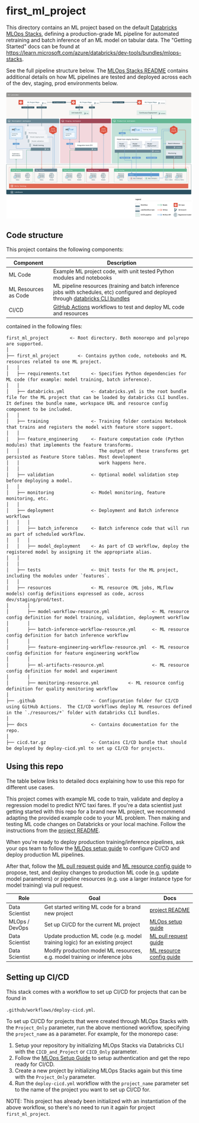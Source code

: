 # first_ml_project

This directory contains an ML project based on the default
[Databricks MLOps Stacks](https://github.com/databricks/mlops-stacks),
defining a production-grade ML pipeline for automated retraining and batch inference of an ML model on tabular data.
The "Getting Started" docs can be found at https://learn.microsoft.com/azure/databricks/dev-tools/bundles/mlops-stacks.

See the full pipeline structure below. The [MLOps Stacks README](https://github.com/databricks/mlops-stacks/blob/main/Pipeline.md)
contains additional details on how ML pipelines are tested and deployed across each of the dev, staging, prod environments below.

![MLOps Stacks diagram](docs/images/mlops-stack-summary.png)


## Code structure
This project contains the following components:

| Component                  | Description                                                                                                                                                                                                                                                                                                                                             |
|----------------------------|---------------------------------------------------------------------------------------------------------------------------------------------------------------------------------------------------------------------------------------------------------------------------------------------------------------------------------------------------------|
| ML Code                    | Example ML project code, with unit tested Python modules and notebooks                                                                                                                                                                                                                                                                             |
| ML Resources as Code | ML pipeline resources (training and batch inference jobs with schedules, etc) configured and deployed through [databricks CLI bundles](https://learn.microsoft.com/azure/databricks/dev-tools/cli/bundle-cli)                                                                                              |
| CI/CD                      | [GitHub Actions](https://github.com/actions) workflows to test and deploy ML code and resources       |

contained in the following files:

```
first_ml_project        <- Root directory. Both monorepo and polyrepo are supported.
│
├── first_ml_project       <- Contains python code, notebooks and ML resources related to one ML project. 
│   │
│   ├── requirements.txt        <- Specifies Python dependencies for ML code (for example: model training, batch inference).
│   │
│   ├── databricks.yml          <- databricks.yml is the root bundle file for the ML project that can be loaded by databricks CLI bundles. It defines the bundle name, workspace URL and resource config component to be included.
│   │
│   ├── training                <- Training folder contains Notebook that trains and registers the model with feature store support.
│   │
│   ├── feature_engineering     <- Feature computation code (Python modules) that implements the feature transforms.
│   │                              The output of these transforms get persisted as Feature Store tables. Most development
│   │                              work happens here.
│   │
│   ├── validation              <- Optional model validation step before deploying a model.
│   │
│   ├── monitoring              <- Model monitoring, feature monitoring, etc.
│   │
│   ├── deployment              <- Deployment and Batch inference workflows
│   │   │
│   │   ├── batch_inference     <- Batch inference code that will run as part of scheduled workflow.
│   │   │
│   │   ├── model_deployment    <- As part of CD workflow, deploy the registered model by assigning it the appropriate alias.
│   │
│   │
│   ├── tests                   <- Unit tests for the ML project, including the modules under `features`.
│   │
│   ├── resources               <- ML resource (ML jobs, MLflow models) config definitions expressed as code, across dev/staging/prod/test.
│       │
│       ├── model-workflow-resource.yml                <- ML resource config definition for model training, validation, deployment workflow
│       │
│       ├── batch-inference-workflow-resource.yml      <- ML resource config definition for batch inference workflow
│       │
│       ├── feature-engineering-workflow-resource.yml  <- ML resource config definition for feature engineering workflow
│       │
│       ├── ml-artifacts-resource.yml                  <- ML resource config definition for model and experiment
│       │
│       ├── monitoring-resource.yml           <- ML resource config definition for quality monitoring workflow
│
├── .github                     <- Configuration folder for CI/CD using GitHub Actions.  The CI/CD workflows deploy ML resources defined in the `./resources/*` folder with databricks CLI bundles.
│
├── docs                        <- Contains documentation for the repo.
│
├── cicd.tar.gz                 <- Contains CI/CD bundle that should be deployed by deploy-cicd.yml to set up CI/CD for projects.
```

## Using this repo

The table below links to detailed docs explaining how to use this repo for different use cases.


This project comes with example ML code to train, validate and deploy a regression model to predict NYC taxi fares.
If you're a data scientist just getting started with this repo for a brand new ML project, we recommend 
adapting the provided example code to your ML problem. Then making and 
testing ML code changes on Databricks or your local machine. Follow the instructions from
the [project README](./first_ml_project/README.md).
 

When you're ready to deploy production training/inference
pipelines, ask your ops team to follow the [MLOps setup guide](docs/mlops-setup.md) to configure CI/CD and deploy 
production ML pipelines.

After that, follow the [ML pull request guide](docs/ml-pull-request.md)
 and [ML resource config guide](first_ml_project/resources/README.md)  to propose, test, and deploy changes to production ML code (e.g. update model parameters)
or pipeline resources (e.g. use a larger instance type for model training) via pull request.

| Role                          | Goal                                                                         | Docs                                                                                                                                                                |
|-------------------------------|------------------------------------------------------------------------------|---------------------------------------------------------------------------------------------------------------------------------------------------------------------|
| Data Scientist                | Get started writing ML code for a brand new project                          | [project README](./first_ml_project/README.md) |
| MLOps / DevOps                | Set up CI/CD for the current ML project   | [MLOps setup guide](docs/mlops-setup.md)                                                                                                                            |
| Data Scientist                | Update production ML code (e.g. model training logic) for an existing project | [ML pull request guide](docs/ml-pull-request.md)                                                                                                                    |
| Data Scientist                | Modify production model ML resources, e.g. model training or inference jobs  | [ML resource config guide](first_ml_project/resources/README.md)  |

## Setting up CI/CD
This stack comes with a workflow to set up CI/CD for projects that can be found in

`.github/workflows/deploy-cicd.yml`.


To set up CI/CD for projects that were created through MLOps Stacks with the `Project_Only` parameter, 
run the above mentioned workflow, specifying the `project_name` as a parameter. For example, for the monorepo case:

1. Setup your repository by initializing MLOps Stacks via Databricks CLI with the `CICD_and_Project` or `CICD_Only` parameter.
2. Follow the [MLOps Setup Guide](./docs/mlops-setup.md) to setup authentication and get the repo ready for CI/CD.
3. Create a new project by initializing MLOps Stacks again but this time with the `Project_Only` parameter.
4. Run the `deploy-cicd.yml` workflow with the `project_name` parameter set to the name of the project you want to set up CI/CD for.


NOTE: This project has already been initialized with an instantiation of the above workflow, so there's no
need to run it again for project `first_ml_project`.
